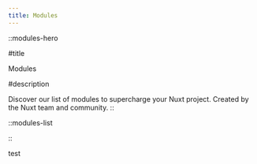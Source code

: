 ```yaml
---
title: Modules
---
```


::modules-hero

#title

Modules

#description

Discover our list of modules to supercharge your Nuxt project. Created by the Nuxt team and community.
::

::modules-list

::

test

